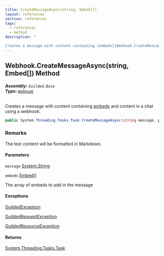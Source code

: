 ```yaml
---
title: CreateMessageAsync(string, Embed[])
layout: references
section: references
tags:
  - references
  - method
description: "

Creates a message with content containing [embeds](Webhook.CreateMessageAsync(string,Embed[]).md#Guilded.Base.Servers.Webhook.CreateMessageAsync(string,Guilded.Base.Embeds.Embed[]).embeds 'Guilded.Base.Servers.Webhook.CreateMessageAsync(string, Guilded.Base.Embeds.Embed[]).embeds') and content in a chat using a webhook."
---
```


## Webhook.CreateMessageAsync(string, Embed[]) Method
###### **Assembly:** `Guilded.Base`<br/>**Type:** [`Webhook`](Webhook.md 'Guilded.Base.Servers.Webhook')

Creates a message with content containing [embeds](Webhook.CreateMessageAsync(string,Embed[]).md#Guilded.Base.Servers.Webhook.CreateMessageAsync(string,Guilded.Base.Embeds.Embed[]).embeds 'Guilded.Base.Servers.Webhook.CreateMessageAsync(string, Guilded.Base.Embeds.Embed[]).embeds') and content in a chat using a webhook.

```csharp
public System.Threading.Tasks.Task CreateMessageAsync(string message, params Guilded.Base.Embeds.Embed[] embeds);
```

### Remarks
  
The text content will be formatted in Markdown.
#### Parameters

<a name='Guilded.Base.Servers.Webhook.CreateMessageAsync(string,Guilded.Base.Embeds.Embed[]).message'></a>

`message` [System.String](https://docs.microsoft.com/en-us/dotnet/api/System.String 'System.String')

<a name='Guilded.Base.Servers.Webhook.CreateMessageAsync(string,Guilded.Base.Embeds.Embed[]).embeds'></a>

`embeds` [Embed](Embed.md 'Guilded.Base.Embeds.Embed')[[]](https://docs.microsoft.com/en-us/dotnet/api/System.Array 'System.Array')

The array of embeds to add in the message

#### Exceptions

[GuildedException](GuildedException.md 'Guilded.Base.GuildedException')

[GuildedRequestException](GuildedRequestException.md 'Guilded.Base.GuildedRequestException')

[GuildedResourceException](GuildedResourceException.md 'Guilded.Base.GuildedResourceException')

#### Returns
[System.Threading.Tasks.Task](https://docs.microsoft.com/en-us/dotnet/api/System.Threading.Tasks.Task 'System.Threading.Tasks.Task')